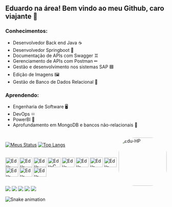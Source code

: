## Eduardo na área! Bem vindo ao meu Github, caro viajante 👋

### Conhecimentos:

- Desenvolvedor Back end Java ☕
- Desenvolvedor Springboot 🍃
- Documentação de APIs com Swagger ♊
- Gerenciamento de APIs com Postman ✏
- Gestão e desenvolvimento nos sistemas SAP 🟦
- Edição de Imagens 🖼
- Gestão de Banco de Dados Relacional 🎲

### Aprendendo:
- Engenharia de Software 🖥
- DevOps ♾
- PowerBI 📶
- Aprofundamento em MongoDB e bancos não-relacionais 🍃

<div style="display: inline_block"><br>
  <img align="right" alt="Edu-HP" height="150" style="border-radius:50px;" src="https://media4.giphy.com/media/26BRzozg4TCBXv6QU/giphy.gif">
</div>

[![Meus Status](https://github-readme-stats.vercel.app/api?username=eduardooliveira98&show_icons=true&theme=cobalt)](https://github.com/eduardooliveira98/github-readme-stats)
[![Top Langs](https://github-readme-stats.vercel.app/api/top-langs/?username=eduardooliveira98&show_icons=true&theme=cobalt)](https://github.com/eduardooliveira98/github-readme-stats)

<div style="display: inline_block"><br>
  <img align="center" alt="Edu-Java" height="30" width="40" src="https://cdn.jsdelivr.net/gh/devicons/devicon/icons/java/java-original.svg">                             <img align="center" alt="Edu-PHP" height="30" width="40" src="https://cdn.jsdelivr.net/gh/devicons/devicon/icons/php/php-plain.svg">
  <img align="center" alt="Edu-Spring" height="30" width="40" src="https://cdn.jsdelivr.net/gh/devicons/devicon/icons/spring/spring-original.svg">
  <img align="center" alt="Edu-C" height="30" width="40" src="https://cdn.jsdelivr.net/gh/devicons/devicon/icons/c/c-original.svg">
  <img align="center" alt="Edu-Ubuntu" height="30" width="40" src="https://cdn.jsdelivr.net/gh/devicons/devicon/icons/ubuntu/ubuntu-plain.svg">
  <img align="center" alt="Edu-Trello" height="30" width="40" src="https://cdn.jsdelivr.net/gh/devicons/devicon/icons/trello/trello-plain.svg">
  <img align="center" alt="Edu-Photoshop" height="30" width="40" src="https://cdn.jsdelivr.net/gh/devicons/devicon/icons/photoshop/photoshop-plain.svg">
  <img align="center" alt="Edu-Postgresql" height="30" width="40" src="https://cdn.jsdelivr.net/gh/devicons/devicon/icons/postgresql/postgresql-original.svg">
  <img align="center" alt="Edu-MySQL" height="30" width="40" src="https://cdn.jsdelivr.net/gh/devicons/devicon/icons/mysql/mysql-original.svg">
  <img align="center" alt="Edu-Mongo" height="30" width="40" src="https://cdn.jsdelivr.net/gh/devicons/devicon/icons/mongodb/mongodb-original.svg">
  <img align="center" alt="Edu-SQLS" height="30" width="40" src="https://cdn.jsdelivr.net/gh/devicons/devicon/icons/microsoftsqlserver/microsoftsqlserver-plain.svg">
  
</div>

##

<div> 
  <a href="https://www.youtube.com/channel/UCiS_3mrRzV54XoSDruRClLw" target="_blank"><img src="https://img.shields.io/badge/YouTube-FF0000?style=for-the-badge&logo=youtube&logoColor=white" target="_blank"></a>
  <a href="https://instagram.com/eduardo_oliveirasb" target="_blank"><img src="https://img.shields.io/badge/-Instagram-%23E4405F?style=for-the-badge&logo=instagram&logoColor=white" target="_blank"></a>
 	<a href="https://www.twitch.tv/eduzera7x" target="_blank"><img src="https://img.shields.io/badge/Twitch-9146FF?style=for-the-badge&logo=twitch&logoColor=white" target="_blank"></a>
  <a href = "mailto:du_oliveira1998@hotmail.com"><img src="https://img.shields.io/badge/Microsoft_Outlook-0078D4?style=for-the-badge&logo=microsoft-outlook&logoColor=white" target="_blank"></a>
  <a href="https://www.linkedin.com/in/eduardo-de-oliveira-97b02240/?lipi=urn%3Ali%3Apage%3Ad_flagship3_feed%3B8oZ5TQ%2BHTWeLKi3j9FFm4A%3D%3D" target="_blank"><img src="https://img.shields.io/badge/-LinkedIn-%230077B5?style=for-the-badge&logo=linkedin&logoColor=white" target="_blank"></a> 
 
  ![Snake animation](https://github.com/eduardooliveira98/eduardooliveira98/blob/output/github-contribution-grid-snake.svg)
 
</div>
